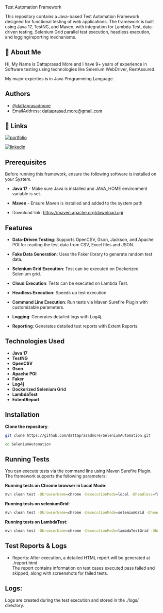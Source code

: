 Test Automation Framework

This repository contains a Java-based Test Automation Framework designed for functional testing of web applications. The framework is built using Java 17, TestNG, and Maven, with integration for Lambda Test, data-driven testing, Selenium Grid parallel test execution, headless execution, and logging/reporting mechanisms.

## 🚀 About Me
Hi, My Name is Dattaprasad More and I have 9+ years of experience in Software testing using technologies like Selenium WebDriver, RestAssured.

My major experties is in Java Programming Language. 

## Authors

- [@dattaprasadmore](https://github.com/dattaprasadmore)
- EmailAddress: dattaprasad.more@gmail.com


## 🔗 Links
[![portfolio](https://img.shields.io/badge/my_portfolio-000?style=for-the-badge&logo=ko-fi&logoColor=white)](https://github.com/dattaprasadmore)

[![linkedin](https://img.shields.io/badge/linkedin-0A66C2?style=for-the-badge&logo=linkedin&logoColor=white)](https://www.linkedin.com/)
## Prerequisites

Before running this framework, ensure the following software is installed on your System. 

- **Java 17** - Make sure Java is installed and JAVA_HOME environment variable is set.

- **Maven** - Ensure Maven is installed and added to the system path 
-   Download link: https://maven.apache.org/download.cgi

## Features

- **Data-Driven Testing**: Supports OpenCSV, Gson, Jackson, and Apache POI for reading the test data from CSV, Excel files and JSON.

- **Fake Data Generation**: Uses the Faker library to generate random test data.
  
- **Selenium Grid Execution**: Test can be executed on Dockerized Selenium grid.

- **Cloud Execution**: Tests can be executed on Lambda Test.

- **Headless Execution**: Speeds up test execution.

- **Command Line Execution**: Run tests via Maven Surefire Plugin with customizable parameters.

- **Logging**: Generates detailed logs with Log4j.
  
- **Reporting**: Generates detailed test reports with Extent Reports.

## Technologies Used
- **Java 17**
- **TestNG**
- **OpenCSV**
- **Gson**
- **Apache POI**
- **Faker**
- **Log4j**
- **Dockerized Selenium Grid**
- **LambdaTest**
- **ExtentReport**
## Installation

**Clone the repository**:

```bash
git clone https://github.com/dattaprasadmore/SeleniumAutomation.git

cd SeleniumAutomation
```

## Running Tests

You can execute tests via the command line using Maven Surefire Plugin. The framework supports the following parameters:

**Running tests on Chrome browser in Local Mode**:

```bash
mvn clean test -DbrowserName=chrome -DexecutionMode=local -Dheadless=false
```

**Running tests on seleniumGrid**:

```bash
mvn clean test -DbrowserName=chrome -DexecutionMode=seleniumGrid -Dheadless=false
```

**Running tests on LambdaTest**:

```bash
mvn clean test -DbrowserName=chrome -DexecutionMode=lambdaTestGrid -Dheadless=false
```

## Test Reports & Logs
- Reports: After execution, a detailed HTML report will be generated at ./report.html  
    The report contains information on test cases executed pass failed and skipped, along with screenshots for failed tests. 

## Logs:
  Logs are created during the test execution and stored in the ./logs/
  directory.
